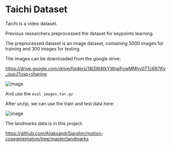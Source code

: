 # Taichi Dataset

Taichi is a video dataset.

Previous researchers preprocessed the dataset for keypoints learning.

The preprocessed dataset is an image dataset, containing 5000 images for training and 300 images for testing.

The images can be downloaded from the google drive:

https://drive.google.com/drive/folders/18l3W4tkYWnpPcwMMhy07Tc6R7Ky_ouoJ?usp=sharing

![image](https://github.com/user-attachments/assets/b56c8048-4319-4b84-bb91-ad5ee378a826)

And use the `eval_images.tar.gz`

After unzip, we can use the train and test data here:

![image](https://github.com/user-attachments/assets/494e889a-2aad-4057-933e-7e7270cf62a2)

The landmarks data is in this project:

https://github.com/AliaksandrSiarohin/motion-cosegmentation/tree/master/landmarks